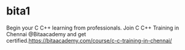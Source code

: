 # bita1
Begin your C C++ learning from professionals. Join C C++ Training in Chennai @Bitaacademy and get certified.https://bitaacademy.com/course/c-c-training-in-chennai/
